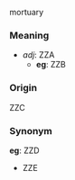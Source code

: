 mortuary
### Meaning
+ _adj_: ZZA
    + __eg__: ZZB

### Origin

ZZC

### Synonym

__eg__: ZZD

+ ZZE


